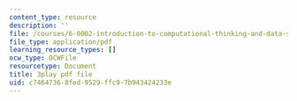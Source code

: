 ```yaml
---
content_type: resource
description: ''
file: /courses/6-0002-introduction-to-computational-thinking-and-data-science-fall-2016/c74647368fed9529ffc97b943424233e_h0e2HAPTGF4.pdf
file_type: application/pdf
learning_resource_types: []
ocw_type: OCWFile
resourcetype: Document
title: 3play pdf file
uid: c7464736-8fed-9529-ffc9-7b943424233e
---
```


